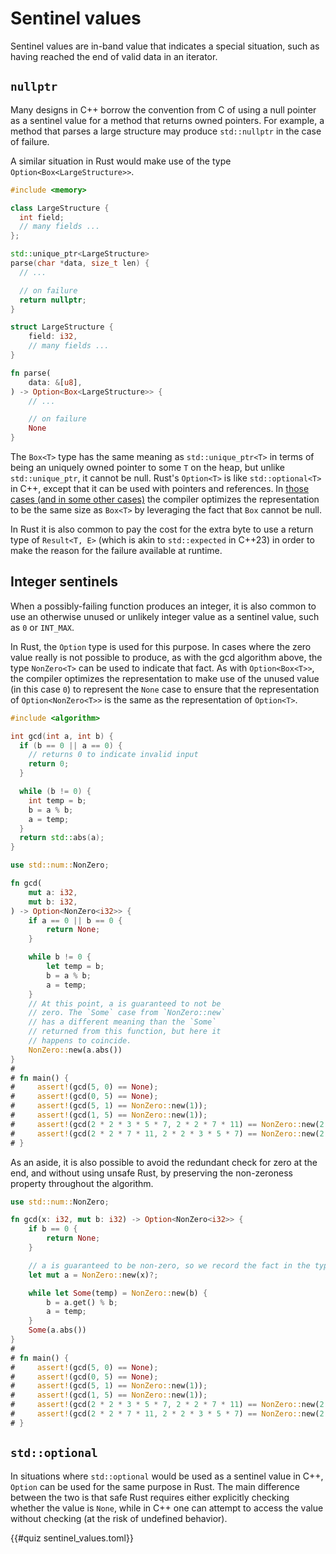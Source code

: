 # Sentinel values

Sentinel values are in-band value that indicates a special situation, such as
having reached the end of valid data in an iterator.

## `nullptr`

Many designs in C++ borrow the convention from C of using a null pointer as a
sentinel value for a method that returns owned pointers. For example, a method
that parses a large structure may produce `std::nullptr` in the case of failure.

A similar situation in Rust would make use of the type
`Option<Box<LargeStructure>>`.

<div class="comparison">

```cpp
#include <memory>

class LargeStructure {
  int field;
  // many fields ...
};

std::unique_ptr<LargeStructure>
parse(char *data, size_t len) {
  // ...

  // on failure
  return nullptr;
}
```

```rust
struct LargeStructure {
    field: i32,
    // many fields ...
}

fn parse(
    data: &[u8],
) -> Option<Box<LargeStructure>> {
    // ...

    // on failure
    None
}
```

</div>

The `Box<T>` type has the same meaning as `std::unique_ptr<T>` in terms of being
an uniquely owned pointer to some `T` on the heap, but unlike `std::unique_ptr`,
it cannot be null. Rust's `Option<T>` is like `std::optional<T>` in C++, except
that it can be used with pointers and references. In [those cases (and in some
other
cases)](../data_modeling/template_specialization.md#niche-optimization) the
compiler optimizes the representation to be the same size as `Box<T>` by
leveraging the fact that `Box` cannot be null.

In Rust it is also common to pay the cost for the extra byte to use a return
type of `Result<T, E>` (which is akin to `std::expected` in C++23) in order to
make the reason for the failure available at runtime.

## Integer sentinels

When a possibly-failing function produces an integer, it is also common to use
an otherwise unused or unlikely integer value as a sentinel value, such as `0`
or `INT_MAX`.

In Rust, the `Option` type is used for this purpose. In cases where the zero
value really is not possible to produce, as with the gcd algorithm above, the
type `NonZero<T>` can be used to indicate that fact. As with `Option<Box<T>>`,
the compiler optimizes the representation to make use of the unused value (in
this case `0`) to represent the `None` case to ensure that the representation of
`Option<NonZero<T>>` is the same as the representation of `Option<T>`.

<div class="comparison">

```cpp
#include <algorithm>

int gcd(int a, int b) {
  if (b == 0 || a == 0) {
    // returns 0 to indicate invalid input
    return 0;
  }

  while (b != 0) {
    int temp = b;
    b = a % b;
    a = temp;
  }
  return std::abs(a);
}
```

```rust
use std::num::NonZero;

fn gcd(
    mut a: i32,
    mut b: i32,
) -> Option<NonZero<i32>> {
    if a == 0 || b == 0 {
        return None;
    }

    while b != 0 {
        let temp = b;
        b = a % b;
        a = temp;
    }
    // At this point, a is guaranteed to not be
    // zero. The `Some` case from `NonZero::new`
    // has a different meaning than the `Some`
    // returned from this function, but here it
    // happens to coincide.
    NonZero::new(a.abs())
}
#
# fn main() {
#     assert!(gcd(5, 0) == None);
#     assert!(gcd(0, 5) == None);
#     assert!(gcd(5, 1) == NonZero::new(1));
#     assert!(gcd(1, 5) == NonZero::new(1));
#     assert!(gcd(2 * 2 * 3 * 5 * 7, 2 * 2 * 7 * 11) == NonZero::new(2 * 2 * 7));
#     assert!(gcd(2 * 2 * 7 * 11, 2 * 2 * 3 * 5 * 7) == NonZero::new(2 * 2 * 7));
# }
```

</div>

As an aside, it is also possible to avoid the redundant check for zero at the end, and
without using unsafe Rust, by preserving the non-zeroness property throughout
the algorithm.

```rust
use std::num::NonZero;

fn gcd(x: i32, mut b: i32) -> Option<NonZero<i32>> {
    if b == 0 {
        return None;
    }

    // a is guaranteed to be non-zero, so we record the fact in the type of a.
    let mut a = NonZero::new(x)?;

    while let Some(temp) = NonZero::new(b) {
        b = a.get() % b;
        a = temp;
    }
    Some(a.abs())
}
#
# fn main() {
#     assert!(gcd(5, 0) == None);
#     assert!(gcd(0, 5) == None);
#     assert!(gcd(5, 1) == NonZero::new(1));
#     assert!(gcd(1, 5) == NonZero::new(1));
#     assert!(gcd(2 * 2 * 3 * 5 * 7, 2 * 2 * 7 * 11) == NonZero::new(2 * 2 * 7));
#     assert!(gcd(2 * 2 * 7 * 11, 2 * 2 * 3 * 5 * 7) == NonZero::new(2 * 2 * 7));
# }
```

## `std::optional`

In situations where `std::optional` would be used as a sentinel value in C++,
`Option` can be used for the same purpose in Rust. The main difference between
the two is that safe Rust requires either explicitly checking whether the value is
`None`, while in C++ one can attempt to access the value without checking (at
the risk of undefined behavior).

{{#quiz sentinel_values.toml}}
